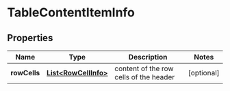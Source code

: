 

# TableContentItemInfo


## Properties

| Name | Type | Description | Notes |
|------------ | ------------- | ------------- | -------------|
|**rowCells** | [**List&lt;RowCellInfo&gt;**](RowCellInfo.md) | content of the row cells of the header |  [optional] |



